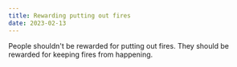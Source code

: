 ```yaml
---
title: Rewarding putting out fires
date: 2023-02-13
---
```


People shouldn't be rewarded for putting out fires. They should be rewarded for keeping fires from happening.
